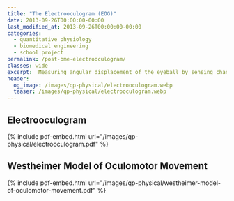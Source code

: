 ```yaml
---
title: "The Electrooculogram (EOG)"
date: 2013-09-26T00:00:00-00:00
last_modified_at: 2013-09-26T00:00:00-00:00
categories:
  - quantitative physiology
  - biomedical engineering
  - school project
permalink: /post-bme-electrooculogram/
classes: wide
excerpt:  Measuring angular displacement of the eyeball by sensing changes in the orientation of the electric dipole.
header:
  og_image: /images/qp-physical/electrooculogram.webp
  teaser: /images/qp-physical/electrooculogram.webp
---
```


## Electrooculogram

{% include pdf-embed.html url="/images/qp-physical/electrooculogram.pdf" %}

## Westheimer Model of Oculomotor Movement

{% include pdf-embed.html url="/images/qp-physical/westheimer-model-of-oculomotor-movement.pdf" %}
